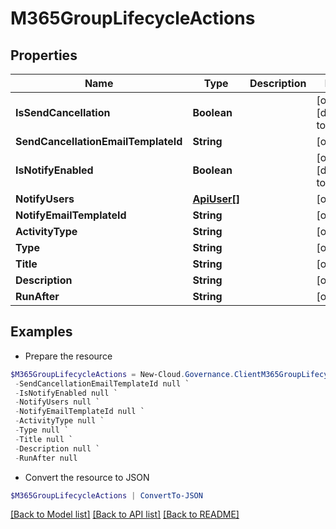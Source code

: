 # M365GroupLifecycleActions
## Properties

Name | Type | Description | Notes
------------ | ------------- | ------------- | -------------
**IsSendCancellation** | **Boolean** |  | [optional] [default to $false]
**SendCancellationEmailTemplateId** | **String** |  | [optional] 
**IsNotifyEnabled** | **Boolean** |  | [optional] [default to $false]
**NotifyUsers** | [**ApiUser[]**](ApiUser.md) |  | [optional] 
**NotifyEmailTemplateId** | **String** |  | [optional] 
**ActivityType** | **String** |  | [optional] 
**Type** | **String** |  | [optional] 
**Title** | **String** |  | [optional] 
**Description** | **String** |  | [optional] 
**RunAfter** | **String** |  | [optional] 

## Examples

- Prepare the resource
```powershell
$M365GroupLifecycleActions = New-Cloud.Governance.ClientM365GroupLifecycleActions  -IsSendCancellation null `
 -SendCancellationEmailTemplateId null `
 -IsNotifyEnabled null `
 -NotifyUsers null `
 -NotifyEmailTemplateId null `
 -ActivityType null `
 -Type null `
 -Title null `
 -Description null `
 -RunAfter null
```

- Convert the resource to JSON
```powershell
$M365GroupLifecycleActions | ConvertTo-JSON
```

[[Back to Model list]](../README.md#documentation-for-models) [[Back to API list]](../README.md#documentation-for-api-endpoints) [[Back to README]](../README.md)

